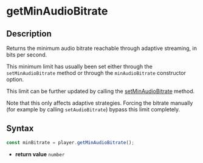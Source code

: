 # getMinAudioBitrate

## Description

Returns the minimum audio bitrate reachable through adaptive streaming, in bits
per second.

This minimum limit has usually been set either through the `setMinAudioBitrate`
method or through the `minAudioBitrate` constructor option.

This limit can be further updated by calling the
[setMinAudioBitrate](./setMinAudioBitrate.md) method.

Note that this only affects adaptive strategies. Forcing the bitrate manually
(for example by calling `setAudioBitrate`) bypass this limit completely.

## Syntax

```js
const minBitrate = player.getMinAudioBitrate();
```

 - **return value** `number`
